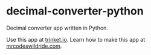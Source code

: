 # decimal-converter-python

Decimal converter app written in Python.

Use this app at [trinket.io](https://trinket.io/embed/python3/8691d65937?outputOnly=true&start=result).
Learn how to make this app at [mrcodeswildride.com](https://www.mrcodeswildride.com/).
